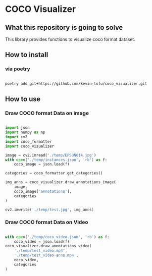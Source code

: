 
# COCO Visualizer

## What this repository is going to solve  

This library provides functions to visualize coco format dataset.

## How to install

### via poetry

```bash

poetry add git+https://github.com/kevin-tofu/coco_visualizer.git

```

## How to use

### Draw COCO format Data on image

```python

import json
import numpy as np
import cv2
import coco_formatter
import coco_visualizer

image = cv2.imread('./temp/EPSON014.jpg')
with open('./temp/instances.json', 'rb') as f:
    coco_image = json.load(f)

categories = coco_formatter.get_categories()

img_anns = coco_visualizer.draw_annotations_image(
    image,
    coco_image['annotations'],
    categories
)

cv2.imwrite('./temp/test.jpg', img_anns)
```

### Draw COCO format Data on Video

```python

with open('./temp/coco_video.json', 'rb') as f:
    coco_video = json.load(f)
coco_visualizer.draw_annotations_video(
    './temp/test_video.mp4',
    './temp/test_video-anns.mp4',
    coco_video,
    categories
)

```
